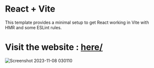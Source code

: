 # React + Vite

This template provides a minimal setup to get React working in Vite with HMR and some ESLint rules.

<h1>Visit the website : <a href = "https://faisal-s-portfolio.vercel.app/">here/</a></h1>

![Screenshot 2023-11-08 030110](https://github.com/Faisal25DEC/Faisal-s-Portfolio/assets/136161964/f6b4a6f6-3b23-4fc6-8912-152e61f986bf)
